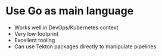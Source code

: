 # Use Go as main language

* Works well in DevOps/Kubernetes context
* Very low footprint
* Excellent tooling
* Can use Tekton packages directly to manipulate pipelines
